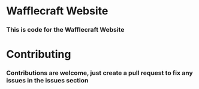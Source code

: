 # Wafflecraft Website

### This is code for the Wafflecraft Website

# Contributing

### Contributions are welcome, just create a pull request to fix any issues in the issues section
